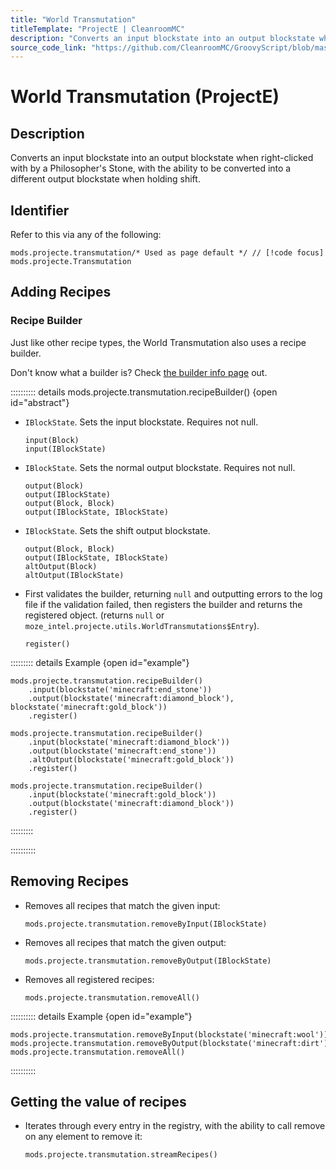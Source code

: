 ```yaml
---
title: "World Transmutation"
titleTemplate: "ProjectE | CleanroomMC"
description: "Converts an input blockstate into an output blockstate when right-clicked with by a Philosopher's Stone, with the ability to be converted into a different output blockstate when holding shift."
source_code_link: "https://github.com/CleanroomMC/GroovyScript/blob/master/src/main/java/com/cleanroommc/groovyscript/compat/mods/projecte/Transmutation.java"
---
```


# World Transmutation (ProjectE)

## Description

Converts an input blockstate into an output blockstate when right-clicked with by a Philosopher's Stone, with the ability to be converted into a different output blockstate when holding shift.

## Identifier

Refer to this via any of the following:

```groovy:no-line-numbers {1}
mods.projecte.transmutation/* Used as page default */ // [!code focus]
mods.projecte.Transmutation
```


## Adding Recipes

### Recipe Builder

Just like other recipe types, the World Transmutation also uses a recipe builder.

Don't know what a builder is? Check [the builder info page](../../getting_started/builder.md) out.

:::::::::: details mods.projecte.transmutation.recipeBuilder() {open id="abstract"}
- `IBlockState`. Sets the input blockstate. Requires not null.

    ```groovy:no-line-numbers
    input(Block)
    input(IBlockState)
    ```

- `IBlockState`. Sets the normal output blockstate. Requires not null.

    ```groovy:no-line-numbers
    output(Block)
    output(IBlockState)
    output(Block, Block)
    output(IBlockState, IBlockState)
    ```

- `IBlockState`. Sets the shift output blockstate.

    ```groovy:no-line-numbers
    output(Block, Block)
    output(IBlockState, IBlockState)
    altOutput(Block)
    altOutput(IBlockState)
    ```

- First validates the builder, returning `null` and outputting errors to the log file if the validation failed, then registers the builder and returns the registered object. (returns `null` or `moze_intel.projecte.utils.WorldTransmutations$Entry`).

    ```groovy:no-line-numbers
    register()
    ```

::::::::: details Example {open id="example"}
```groovy:no-line-numbers
mods.projecte.transmutation.recipeBuilder()
    .input(blockstate('minecraft:end_stone'))
    .output(blockstate('minecraft:diamond_block'), blockstate('minecraft:gold_block'))
    .register()

mods.projecte.transmutation.recipeBuilder()
    .input(blockstate('minecraft:diamond_block'))
    .output(blockstate('minecraft:end_stone'))
    .altOutput(blockstate('minecraft:gold_block'))
    .register()

mods.projecte.transmutation.recipeBuilder()
    .input(blockstate('minecraft:gold_block'))
    .output(blockstate('minecraft:diamond_block'))
    .register()
```

:::::::::

::::::::::

## Removing Recipes

- Removes all recipes that match the given input:

    ```groovy:no-line-numbers
    mods.projecte.transmutation.removeByInput(IBlockState)
    ```

- Removes all recipes that match the given output:

    ```groovy:no-line-numbers
    mods.projecte.transmutation.removeByOutput(IBlockState)
    ```

- Removes all registered recipes:

    ```groovy:no-line-numbers
    mods.projecte.transmutation.removeAll()
    ```

:::::::::: details Example {open id="example"}
```groovy:no-line-numbers
mods.projecte.transmutation.removeByInput(blockstate('minecraft:wool'))
mods.projecte.transmutation.removeByOutput(blockstate('minecraft:dirt'))
mods.projecte.transmutation.removeAll()
```

::::::::::

## Getting the value of recipes

- Iterates through every entry in the registry, with the ability to call remove on any element to remove it:

    ```groovy:no-line-numbers
    mods.projecte.transmutation.streamRecipes()
    ```
